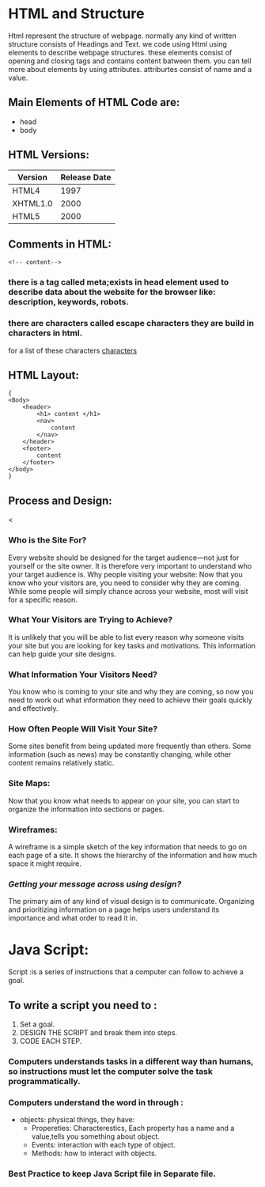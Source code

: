 # HTML and Structure
Html represent the structure of webpage.
normally any kind of written structure consists of Headings and Text.
we code using Html using elements to describe webpage structures.
these elements consist of opening and closing tags and contains content batween them.
you can tell more about elements by using attributes.
attriburtes consist of name and a value.
## Main Elements of HTML Code are: 
* head 
* body 

## HTML Versions:

| Version| Release Date|
|--------|-------------|
|HTML4 | 1997 |
|XHTML1.0 | 2000|
|HTML5 | 2000|

## Comments in HTML:
`<!-- content-->` 
### there is a tag called meta;exists in head element used to describe data about the website for the browser like: description, keywords, robots.

### there are characters called escape characters they are build in characters in html.
for a list of these characters [characters](https://www.w3schools.com/html/html_symbols.asp)

## HTML Layout:
```
{
<Body>
    <header>
        <h1> content </h1>
        <nav>
            content
        </nav>
    </header>
    <footer>
        content
    </footer>
</body> 
}
```

## Process and Design:
<
 ### Who is the Site For?
 Every website should be designed for the target audience—not just for yourself or the site owner. It is therefore very important to
understand who your target audience is. Why people visiting your website: Now that you know who your visitors are, you need to consider why they are coming. While some people will simply chance across your
website, most will visit for a specific reason.

### What Your Visitors are Trying to Achieve?
It is unlikely that you will be able to list every reason why someone visits your site but you are looking for key tasks and motivations. This
information can help guide your site designs.

### What Information Your Visitors Need?
You know who is coming to your site and why they are coming, so now you need to work out what information they need to achieve their goals quickly and effectively.

### How Often People Will Visit Your Site?
Some sites benefit from being updated more frequently than others. Some information (such as news) may be constantly changing, while other content remains relatively static.

### Site Maps:
Now that you know what needs to appear on your site, you can start to organize the information into sections or pages.

### Wireframes:
A wireframe is a simple sketch of the key information that needs to go on each page of a site. It shows the hierarchy of the information and how much space it might require.

### *Getting your message across using design?*
The primary aim of any kind of visual design is to communicate. Organizing and prioritizing information on a page helps users understand
its importance and what order to read it in.

# Java Script:
Script
:is a series of instructions that a
computer can follow to achieve a goal.

## To write a script you need to :
1. Set a goal.
2. DESIGN THE SCRIPT and break them into steps.
3. CODE EACH STEP.

### Computers understands tasks in a different way than humans, so instructions must let the computer solve the task programmatically.

### Computers understand the word in through :
 - objects: physical things, they have:
   - Propereties: Characterestics, Each property has a name and a value,tells you something about object. 
   - Events: interaction with each type of object.
   - Methods: how to interact with objects.


### Best Practice to keep Java Script file in Separate file.











